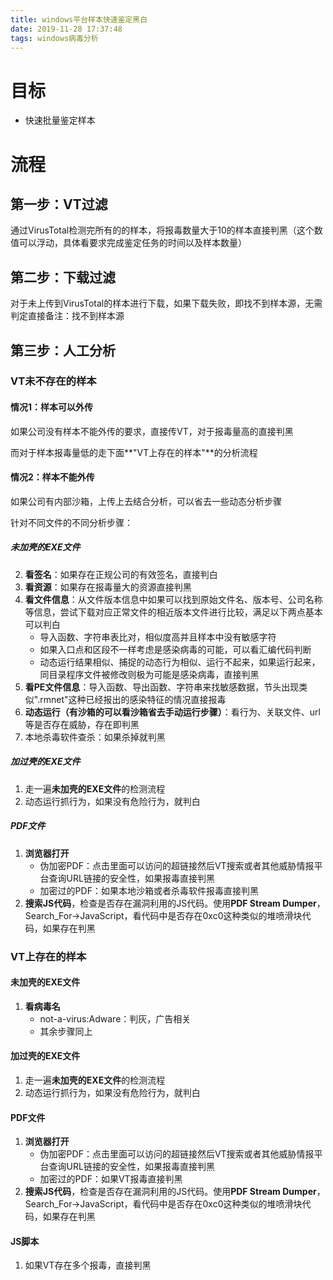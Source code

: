 ```yaml
---
title: windows平台样本快速鉴定黑白
date: 2019-11-28 17:37:48
tags: windows病毒分析
---
```


# 目标

* 快速批量鉴定样本

# 流程

## 第一步：VT过滤

通过VirusTotal检测完所有的的样本，将报毒数量大于10的样本直接判黑（这个数值可以浮动，具体看要求完成鉴定任务的时间以及样本数量）

## 第二步：下载过滤

对于未上传到VirusTotal的样本进行下载，如果下载失败，即找不到样本源，无需判定直接备注：找不到样本源

## 第三步：人工分析

### VT未不存在的样本

#### 情况1：样本可以外传

如果公司没有样本不能外传的要求，直接传VT，对于报毒量高的直接判黑

而对于样本报毒量低的走下面**"VT上存在的样本"**的分析流程

#### 情况2：样本不能外传

如果公司有内部沙箱，上传上去结合分析，可以省去一些动态分析步骤

针对不同文件的不同分析步骤：

##### 未加壳的EXE文件

2. **看签名**：如果存在正规公司的有效签名，直接判白
3. **看资源**：如果存在报毒量大的资源直接判黑
4. **看文件信息**：从文件版本信息中如果可以找到原始文件名、版本号、公司名称等信息，尝试下载对应正常文件的相近版本文件进行比较，满足以下两点基本可以判白
   * 导入函数、字符串表比对，相似度高并且样本中没有敏感字符
   * 如果入口点和区段不一样考虑是感染病毒的可能，可以看汇编代码判断
   * 动态运行结果相似、捕捉的动态行为相似、运行不起来，如果运行起来，同目录程序文件被修改则极为可能是感染病毒，直接判黑
5. **看PE文件信息**：导入函数、导出函数、字符串来找敏感数据，节头出现类似".rmnet"这种已经报出的感染特征的情况直接报毒
6. **动态运行（有沙箱的可以看沙箱省去手动运行步骤）**：看行为、关联文件、url等是否存在威胁，存在即判黑
7. 本地杀毒软件查杀：如果杀掉就判黑

##### 加过壳的EXE文件

1. 走一遍**未加壳的EXE文件**的检测流程
2. 动态运行抓行为，如果没有危险行为，就判白

##### PDF文件

1. **浏览器打开**
   * 伪加密PDF：点击里面可以访问的超链接然后VT搜索或者其他威胁情报平台查询URL链接的安全性，如果报毒直接判黑
   * 加密过的PDF：如果本地沙箱或者杀毒软件报毒直接判黑
2. **搜索JS代码**，检查是否存在漏洞利用的JS代码。使用**PDF Stream Dumper**，Search_For->JavaScript，看代码中是否存在0xc0这种类似的堆喷滑块代码，如果存在判黑

### VT上存在的样本

#### 未加壳的EXE文件

1. **看病毒名**
   - not-a-virus:Adware：判灰，广告相关
   - 其余步骤同上

#### 加过壳的EXE文件

1. 走一遍**未加壳的EXE文件**的检测流程
2. 动态运行抓行为，如果没有危险行为，就判白

#### PDF文件

1. **浏览器打开**
   - 伪加密PDF：点击里面可以访问的超链接然后VT搜索或者其他威胁情报平台查询URL链接的安全性，如果报毒直接判黑
   - 加密过的PDF：如果VT报毒直接判黑
2. **搜索JS代码**，检查是否存在漏洞利用的JS代码。使用**PDF Stream Dumper**，Search_For->JavaScript，看代码中是否存在0xc0这种类似的堆喷滑块代码，如果存在判黑

#### JS脚本

1. 如果VT存在多个报毒，直接判黑